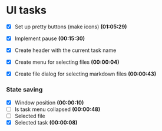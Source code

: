 
# UI tasks

- [x] Set up pretty buttons (make icons) **(01:05:29)**
- [x] Implement pause **(00:15:30)**
- [x] Create header with the current task name
- [x] Create menu for selecting files **(00:00:04)**
- [x] Create file dialog for selecting markdown files **(00:00:43)**




### State saving

- [x] Window position **(00:00:10)**
- [ ] Is task menu collapsed **(00:00:48)**
- [ ] Selected file
- [x] Selected task **(00:00:08)**